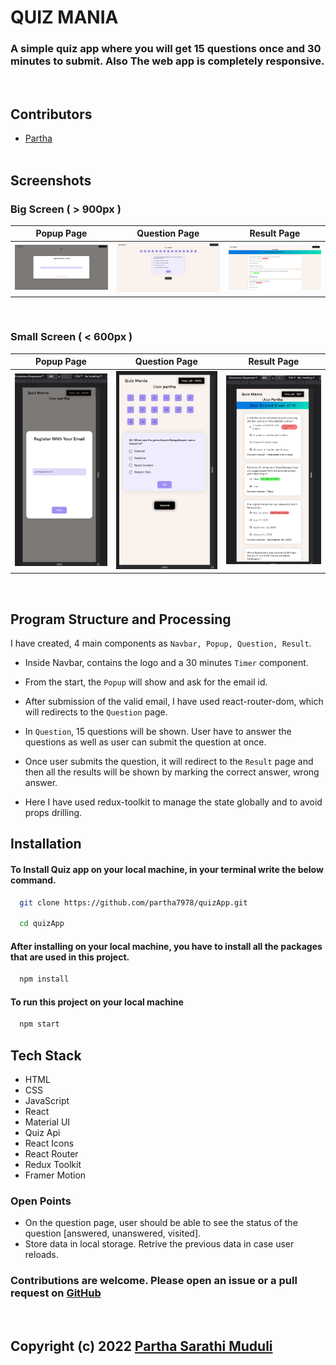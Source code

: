 # QUIZ MANIA
### A simple quiz app where you will get 15 questions once and 30 minutes to submit. Also The web app is completely responsive.
<br>

## Contributors

- [Partha](https://www.github.com/partha7978)
<br><br>

## Screenshots

### Big Screen ( > 900px )

| Popup Page | Question Page | Result Page |
| :---: | :---: | :---: |
| ![App Screenshot](./public/readmeScreenshot/popupLarge.png) | ![App Screenshot](./public/readmeScreenshot/questionPageLarge.png) | ![App Screenshot](./public/readmeScreenshot/resultLarge.png) |

<br>

### Small Screen ( < 600px )

| Popup Page | Question Page | Result Page |
| :---: | :---: | :---: |
| ![App Screenshot](./public/readmeScreenshot/popupSmall.png) | ![App Screenshot](./public/readmeScreenshot/questionPageSmall.png) | ![App Screenshot](./public/readmeScreenshot/resultSmall.png) |

<br>

## Program Structure and Processing

I have created, 4 main components as ``` Navbar, Popup, Question, Result ```.

* Inside Navbar,  contains the logo and a 30 minutes ``` Timer ``` component.
* From the start, the ``` Popup ``` will show and ask for the email id.
* After submission of the valid email, I have used react-router-dom, which will redirects to the ``` Question ``` page. 

* In ```Question```, 15 questions will be shown. User have to answer the questions as well as user can submit the question at once. 

* Once user submits the question, it will redirect to the ```Result``` page and then all the results will be shown by marking the correct answer, wrong answer. 

* Here I have used redux-toolkit to manage the state globally and to avoid props drilling. 


## Installation

#### To Install Quiz app on your local machine, in your terminal write the below command. 

```bash
  git clone https://github.com/partha7978/quizApp.git

  cd quizApp
```

#### After installing on your local machine, you have to install all the packages that are used in this project.

```bash
  npm install
``` 

#### To run this project on your local machine

```bash
  npm start
```

## Tech Stack

* HTML
* CSS
* JavaScript
* React
* Material UI
* Quiz Api
* React Icons
* React Router
* Redux Toolkit
* Framer Motion


### Open Points

* On the question page, user should be able to see the status of the question [answered, unanswered, visited]. 
* Store data in local storage. Retrive the previous data in case user reloads. 


### Contributions are welcome. Please open an issue or a pull request on  [GitHub](https://github.com/partha7978/quizApp.git)

<br> 

## Copyright (c) 2022 <a href="https://parthadev.netlify.app/" target="_self">Partha Sarathi Muduli</a>